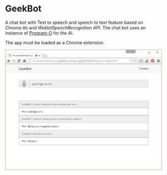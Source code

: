 # GeekBot

A chat bot with Text to speech and speech to text feature based on _Chrome.tts_ and _WekbitSpeechRecognition API_.
The chat bot uses an instance of [Program-O](https://github.com/Program-O/Program-O) for the AI.

The app must be loaded as a Chrome extension.

![screenshot](./screenshot/screenshot.png)